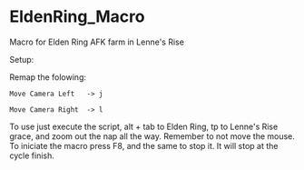# EldenRing_Macro
Macro for Elden Ring AFK farm in Lenne's Rise

Setup:

  Remap the folowing:
  
    Move Camera Left   -> j
  
    Move Camera Right  -> l
  
To use just execute the script, alt + tab to Elden Ring, tp to Lenne's Rise grace, and zoom out the nap all the way.
Remember to not move the mouse.
To iniciate the macro press F8, and the same to stop it.
It will stop at the cycle finish.
